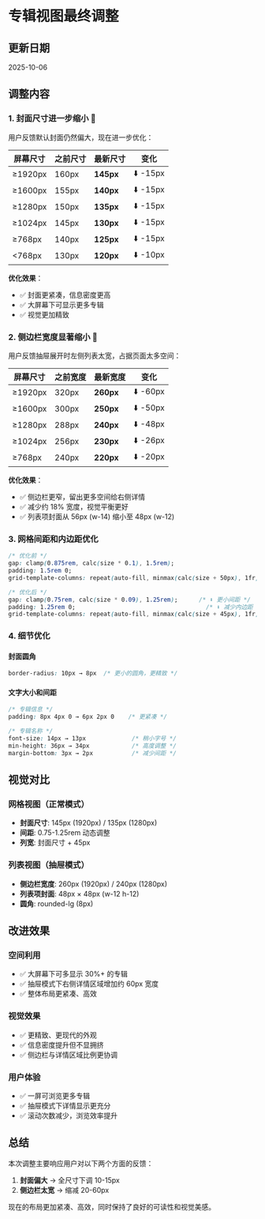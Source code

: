 # 专辑视图最终调整

## 更新日期
2025-10-06

## 调整内容

### 1. 封面尺寸进一步缩小 📐

用户反馈默认封面仍然偏大，现在进一步优化：

| 屏幕尺寸 | 之前尺寸 | 最新尺寸 | 变化 |
|---------|---------|---------|------|
| ≥1920px | 160px | **145px** | ⬇️ -15px |
| ≥1600px | 155px | **140px** | ⬇️ -15px |
| ≥1280px | 150px | **135px** | ⬇️ -15px |
| ≥1024px | 145px | **130px** | ⬇️ -15px |
| ≥768px  | 140px | **125px** | ⬇️ -15px |
| <768px  | 130px | **120px** | ⬇️ -10px |

**优化效果**：
- ✅ 封面更紧凑，信息密度更高
- ✅ 大屏幕下可显示更多专辑
- ✅ 视觉更加精致

### 2. 侧边栏宽度显著缩小 📏

用户反馈抽屉展开时左侧列表太宽，占据页面太多空间：

| 屏幕尺寸 | 之前宽度 | 最新宽度 | 变化 |
|---------|---------|---------|------|
| ≥1920px | 320px | **260px** | ⬇️ -60px |
| ≥1600px | 300px | **250px** | ⬇️ -50px |
| ≥1280px | 288px | **240px** | ⬇️ -48px |
| ≥1024px | 256px | **230px** | ⬇️ -26px |
| ≥768px  | 240px | **220px** | ⬇️ -20px |

**优化效果**：
- ✅ 侧边栏更窄，留出更多空间给右侧详情
- ✅ 减少约 18% 宽度，视觉平衡更好
- ✅ 列表项封面从 56px (w-14) 缩小至 48px (w-12)

### 3. 网格间距和内边距优化

```css
/* 优化前 */
gap: clamp(0.875rem, calc(size * 0.1), 1.5rem);
padding: 1.5rem 0;
grid-template-columns: repeat(auto-fill, minmax(calc(size + 50px), 1fr));

/* 优化后 */
gap: clamp(0.75rem, calc(size * 0.09), 1.25rem);      /* ⬇️ 更小间距 */
padding: 1.25rem 0;                                     /* ⬇️ 减少内边距 */
grid-template-columns: repeat(auto-fill, minmax(calc(size + 45px), 1fr));  /* 优化列宽 */
```

### 4. 细节优化

#### 封面圆角
```css
border-radius: 10px → 8px  /* 更小的圆角，更精致 */
```

#### 文字大小和间距
```css
/* 专辑信息 */
padding: 8px 4px 0 → 6px 2px 0    /* 更紧凑 */

/* 专辑名称 */
font-size: 14px → 13px             /* 稍小字号 */
min-height: 36px → 34px            /* 高度调整 */
margin-bottom: 3px → 2px           /* 减少间距 */
```

## 视觉对比

### 网格视图（正常模式）
- **封面尺寸**: 145px (1920px) / 135px (1280px)
- **间距**: 0.75-1.25rem 动态调整
- **列宽**: 封面尺寸 + 45px

### 列表视图（抽屉模式）
- **侧边栏宽度**: 260px (1920px) / 240px (1280px)
- **列表项封面**: 48px × 48px (w-12 h-12)
- **圆角**: rounded-lg (8px)

## 改进效果

### 空间利用
- ✅ 大屏幕下可多显示 30%+ 的专辑
- ✅ 抽屉模式下右侧详情区域增加约 60px 宽度
- ✅ 整体布局更紧凑、高效

### 视觉效果
- ✅ 更精致、更现代的外观
- ✅ 信息密度提升但不显拥挤
- ✅ 侧边栏与详情区域比例更协调

### 用户体验
- ✅ 一屏可浏览更多专辑
- ✅ 抽屉模式下详情显示更充分
- ✅ 滚动次数减少，浏览效率提升

## 总结

本次调整主要响应用户对以下两个方面的反馈：
1. **封面偏大** → 全尺寸下调 10-15px
2. **侧边栏太宽** → 缩减 20-60px

现在的布局更加紧凑、高效，同时保持了良好的可读性和视觉美感。









